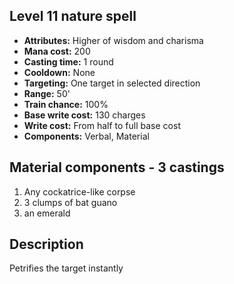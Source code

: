 ## Level 11 nature spell

- **Attributes:** Higher of wisdom and charisma
- **Mana cost:** 200
- **Casting time:** 1 round
- **Cooldown:** None
- **Targeting:** One target in selected direction
- **Range:** 50'
- **Train chance:** 100%
- **Base write cost:** 130 charges
- **Write cost:** From half to full base cost
- **Components:** Verbal, Material

## Material components - 3 castings

1. Any cockatrice-like corpse
2. 3 clumps of bat guano
3. an emerald

## Description

Petrifies the target instantly
